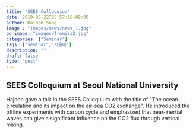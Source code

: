 ```yaml
---
title: "SEES Colloquium"
date: 2019-05-22T23:57:16+09:00
author: Hajoon Song
image : "images/news/news_1.jpg"
bg_image: "images/fromiss2.jpg"
categories: ["Seminar"]
tags: ["seminar","서울대"]
description: ""
draft: false
type: "post"
---
```

## SEES Colloquium at Seoul National University

Hajoon gave a talk in the SEES Colloquium with the title of "The ocean circulation and its impact on the air-sea CO2 exchange". He introduced the offline experiments with carbon cycle and emphasized that near-inertial waves can give a significant influence on the CO2 flux through vertical mixing.
